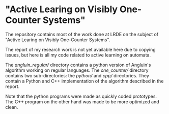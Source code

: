 
# "Active Learing on Visibly One-Counter Systems"

The repository contains most of the work done at LRDE on the subject of "Active Learing on Visibly One-Counter Systems".

The report of my research work is not yet available here due to copying issues, but here is all my code related to active learning on automata.

The *angluin_regular/* directory contains a python version of Angluin's algorithm working on regular languages.
The *one_counter/* directory contains two sub-directories: the *python/* and *cpp/* directories. They contain a Python and C++ implementation of the algorithm described in the report.

Note that the python programs were made as quickly coded prototypes. The C++ program on the other hand was made to be more optimized and clean.
